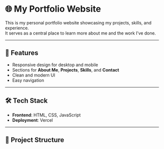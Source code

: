 # 🌐 My Portfolio Website

This is my personal portfolio website showcasing my projects, skills, and experience.  
It serves as a central place to learn more about me and the work I’ve done.

---

## 🚀 Features

- Responsive design for desktop and mobile
- Sections for **About Me**, **Projects**, **Skills**, and **Contact**
- Clean and modern UI
- Easy navigation

---

## 🛠️ Tech Stack

- **Frontend**: HTML, CSS, JavaScript
- **Deployment**: Vercel

---

## 📂 Project Structure
